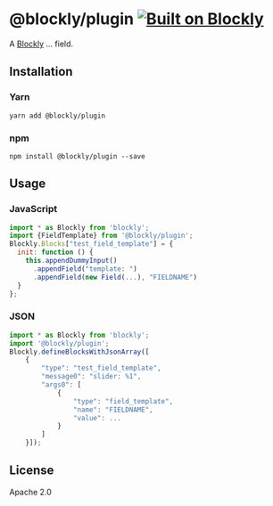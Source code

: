 # @blockly/plugin [![Built on Blockly](https://tinyurl.com/built-on-blockly)](https://github.com/google/blockly)

<!--
  - TODO: Add field description.
  -->
A [Blockly](https://www.npmjs.com/package/blockly) ... field.

## Installation

### Yarn
```
yarn add @blockly/plugin
```

### npm
```
npm install @blockly/plugin --save
```

## Usage

<!--
  - TODO: Update usage and rename field.
  -->

### JavaScript
```js
import * as Blockly from 'blockly';
import {FieldTemplate} from '@blockly/plugin';
Blockly.Blocks["test_field_template"] = {
  init: function () {
    this.appendDummyInput()
      .appendField("template: ")
      .appendField(new Field(...), "FIELDNAME")
  }
};
```
### JSON

```js
import * as Blockly from 'blockly';
import '@blockly/plugin';
Blockly.defineBlocksWithJsonArray([
    {
        "type": "test_field_template",
        "message0": "slider: %1",
        "args0": [
            {
                "type": "field_template",
                "name": "FIELDNAME",
                "value": ...
            }
        ]
    }]);
```

## License

Apache 2.0
